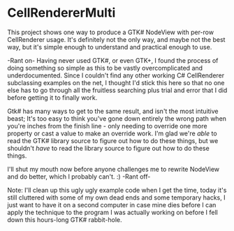 CellRendererMulti
=================

This project shows one way to produce a GTK# NodeView with per-row CellRenderer usage.  It's definitely not the only way, and maybe not the best way, but it's simple enough to understand and practical enough to use.

-Rant on-
Having never used GTK#, or even GTK+, I found the process of doing something so simple as this to be vastly overcomplicated and underdocumented.  Since I couldn't find any other working C# CellRenderer subclassing examples on the net, I thought I'd stick this here so that no one else has to go through all the fruitless searching plus trial and error that I did before getting it to finally work.  

Gtk# has many ways to get to the same result, and isn't the most intuitive beast; It's too easy to think you've gone down entirely the wrong path when you're inches from the finish line - only needing to override one more property or cast a value to make an override work.  I'm glad we're _able_ to read the GTK# library source to figure out how to do these things, but we shouldn't _have_ to read the library source to figure out how to do these things.

I'll shut my mouth now before anyone challenges me to rewrite NodeView and do better, which I probably can't.  :)
-Rant off-

Note:  I'll clean up this ugly ugly example code when I get the time, today it's still cluttered with some of my own dead ends and some temporary hacks, I just want to have it on a second computer in case mine dies before I can apply the technique to the program I was actually working on before I fell down this hours-long GTK# rabbit-hole.
